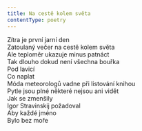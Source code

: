 ```yaml
---
title: Na cestě kolem světa
contentType: poetry
---
```


<section>

Zítra je první jarní den  
Zatoulaný večer na cestě kolem světa  
Ale teploměr ukazuje minus patnáct  
Tak dlouho dokud není všechna bouřka  
Pod lavicí  
Co naplat  
Móda meteorologů vadne při listování knihou  
Pytle jsou plné některé nejsou ani vidět  
Jak se zmenšily  
Igor Stravinskij požadoval  
Aby každé jméno  
Bylo bez moře

</section>
